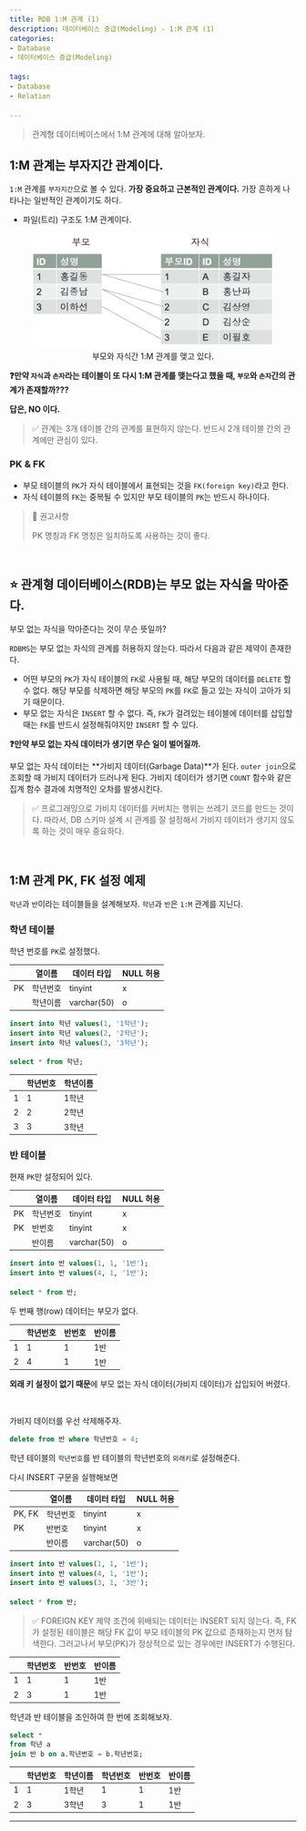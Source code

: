 ```yaml
---
title: RDB 1:M 관계 (1)
description: 데이터베이스 중급(Modeling) - 1:M 관계 (1)
categories:
- Database
- 데이터베이스 중급(Modeling)

tags:
- Database
- Relation

---
```


> 관계형 데이터베이스에서 1:M 관계에 대해 알아보자.

<!-- more -->

## 1:M 관계는 부자지간 관계이다.

`1:M` 관계를 `부자지간`으로 볼 수 있다. **가장 중요하고 근본적인 관계이다.** 가장 흔하게 나타나는 일반적인 관계이기도 하다.

- 파일(트리) 구조도 1:M 관계이다.

<figure align="center">
<img src="/post_images/Database/1-MRelation.png">
<figcaption>부모와 자식간 1:M 관계를 맺고 있다.</figcaption>
</figure>

**❓만약 `자식`과 `손자`라는 테이블이 또 다시 1:M 관계를 맺는다고 했을 때, `부모`와 `손자`간의 관계가 존재할까???**

**답은, NO 이다.**

> ✅ 관계는 3개 테이블 간의 관계를 표현하지 않는다. 반드시 2개 테이블 간의 관계에만 관심이 있다.

### PK & FK

- 부모 테이블의 `PK`가 자식 테이블에서 표현되는 것을 `FK(foreign key)`라고 한다.
- 자식 테이블의 `FK`는 중복될 수 있지만 부모 테이블의 `PK`는 반드시 하나이다.

> 🚨 권고사항
>
> PK 명칭과 FK 명칭은 일치하도록 사용하는 것이 좋다.

<br>

## ⭐️ 관계형 데이터베이스(RDB)는 부모 없는 자식을 막아준다.

부모 없는 자식을 막아준다는 것이 무슨 뜻일까?

`RDBMS`는 부모 없는 자식의 관계를 허용하지 않는다. 따라서 다음과 같은 제약이 존재한다.

- 어떤 부모의 `PK`가 자식 테이블의 `FK`로 사용될 때, 해당 부모의 데이터를 `DELETE` 할 수 없다. 해당 부모를 삭제하면 해당 부모의 `PK`를 `FK`로 들고 있는 자식이 고아가 되기 때문이다.
- 부모 없는 자식은 `INSERT` 할 수 없다. 즉, `FK`가 걸려있는 테이블에 데이터를 삽입할 때는 `FK`를 반드시 설정해줘야지만 `INSERT` 할 수 있다.


**❓만약 부모 없는 자식 데이터가 생기면 무슨 일이 벌어질까.**

부모 없는 자식 데이터는 **가비지 데이터(Garbage Data)**가 된다. `outer join`으로 조회할 때 가비지 데이터가 드러나게 된다. 가비지 데이터가 생기면 `COUNT` 함수와 같은 집계 함수 결과에 치명적인 오차를 발생시킨다.

> ✅ 프로그래밍으로 가비지 데이터를 커버치는 행위는 쓰레기 코드를 만드는 것이다. 따라서, DB 스키마 설계 시 관계를 잘 설정해서 가비지 데이터가 생기지 않도록 하는 것이 매우 중요하다.

<br>

## 1:M 관계 PK, FK 설정 예제

`학년`과 `반`이라는 테이블들을 설계해보자. `학년`과 `반`은 `1:M` 관계를 지닌다.

### 학년 테이블

학년 번호를 `PK`로 설정했다.

|  | 열이름 | 데이터 타입 | NULL 허용 |
| --- | --- | --- | --- |
| PK | 학년번호 | tinyint | x |
|  | 학년이름 | varchar(50) | o |

```sql
insert into 학년 values(1, '1학년');
insert into 학년 values(2, '2학년');
insert into 학년 values(3, '3학년');

select * from 학년;
```
 
|  | 학년번호 | 학년이름 |
| --- | --- | --- |
| 1 | 1 | 1학년 |
| 2 | 2 | 2학년 |
| 3 | 3 | 3학년 |

### 반 테이블

현재 `PK`만 설정되어 있다.

|  | 열이름 | 데이터 타입 | NULL 허용 |
| --- | --- | --- | --- |
| PK | 학년번호 | tinyint | x |
| PK | 반번호 | tinyint | x |
|  | 반이름 | varchar(50) | o |

```sql
insert into 반 values(1, 1, '1반');
insert into 반 values(4, 1, '1반');

select * from 반;
```

두 번째 행(row) 데이터는 부모가  없다.

|  | 학년번호 | 반번호 | 반이름 |
| --- | --- | --- | --- |
| 1 | 1 | 1 | 1반 |
| 2 | 4 | 1 | 1반 |

**외래 키 설정이 없기 때문**에 부모 없는 자식 데이터(가비지 데이터)가 삽입되어 버렸다.

<br>

가비지 데이터를 우선 삭제해주자.

```sql
delete from 반 where 학년번호 = 4;
```

학년 테이블의 `학년번호`를 반 테이블의 학년번호의 `외래키`로 설정해준다.

다시 INSERT 구문을 실행해보면

|  | 열이름 | 데이터 타입 | NULL 허용 |
| --- | --- | --- | --- |
| PK, FK | 학년번호 | tinyint | x |
| PK | 반번호 | tinyint | x |
|  | 반이름 | varchar(50) | o |

```sql
insert into 반 values(1, 1, '1반');
insert into 반 values(4, 1, '1반');
insert into 반 values(3, 1, '3반');

select * from 반;
```

> ✅ FOREIGN KEY 제약 조건에 위배되는 데이터는 INSERT 되지 않는다. 즉, FK가 설정된 테이블은 해당 FK 값이 부모 테이블의 PK 값으로 존재하는지 먼저 탐색한다. 그러고나서 부모(PK)가 정상적으로 있는 경우에만 INSERT가 수행된다.


|  | 학년번호 | 반번호 | 반이름 |
| --- | --- | --- | --- |
| 1 | 1 | 1 | 1반 |
| 2 | 3 | 1 | 1반 |

학년과 반 테이블을 조인하여 한 번에 조회해보자.

```sql
select * 
from 학년 a
join 반 b on a.학년번호 = b.학년번호;
```

|  | 학년번호 | 학년이름 | 학년번호 | 반번호 | 반이름 |
| --- | --- | --- | --- | --- | --- |
| 1 | 1 | 1학년 | 1 | 1 | 1반 |
| 2 | 3 | 3학년 | 3 | 1 | 1반 |



---
